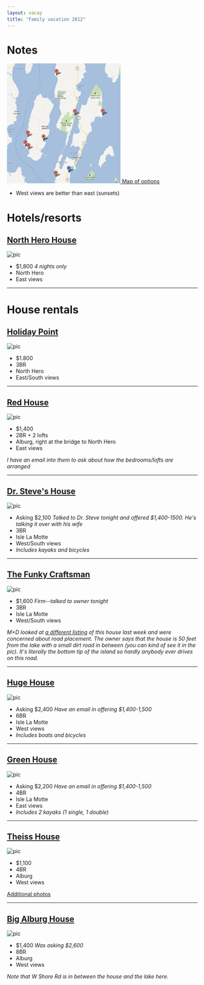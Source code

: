 ```yaml
---
layout: vacay
title: "Family vacation 2012"
---
```


# Notes

[![map](/images/vacay_map.png) Map of options](http://g.co/maps/mha5m)

* West views are better than east (sunsets)

# Hotels/resorts

## [North Hero House](http://www.northherohouse.com/)

![pic](http://www.northherohouse.com/wp-content/uploads/2009/06/DSC_0681-1-300x199.jpg)

* $1,800 *4 nights only*
* North Hero
* East views

* * *

# House rentals

## [Holiday Point](http://www.vermontproperty.com/detail/Vermont/lake-champlain-rentals/1675/)

![pic](http://www.vermontproperty.com/u/present/1675_1324309594b20df.jpg) 

* $1.800
* 3BR
* North Hero
* East/South views

* * *

## [Red House](http://www.homeaway.com/vacation-rental/p970928)

![pic](http://imagesus.homeaway.com/mda01/48cde312-2ad8-4e26-87d0-bf3f1e9e8e55.1.12)

* $1,400
* 2BR + 2 lofts
* Alburg, right at the bridge to North Hero
* East views

*I have an email into them to ask about how the bedrooms/lofts are arranged*

* * * 

## [Dr. Steve's House](http://www.homeaway.com/vacation-rental/p195161)

![pic](http://imagesus.homeaway.com/mda01/c5f42dc6c5e42ccac25062d1f0c0dbc5e347bfe4)

* Asking $2,100 *Talked to Dr. Steve tonight and offered $1,400-1500. He's talking it over with his wife*
* 3BR
* Isle La Motte
* West/South views
* *Includes kayaks and bicycles*

* * *

## [The Funky Craftsman](http://www.homeaway.com/vacation-rental/p988140)

![pic](http://imagesus.homeaway.com/mda01/12eccb3a-c96d-4636-85a9-5026957e1e46.1.12)

* $1,600 *Firm--talked to owner tonight*
* 3BR
* Isle La Motte
* West/South views

*M+D looked at [a different listing](http://www.vermontproperty.com/detail/Vermont/lake-champlain-rentals/1803/) of this house last week and were concerned about road placement. The owner says that the house is 50 feet from the lake with a small dirt road in between (you can kind of see it in the pic). It's literally the bottom tip of the island so hardly anybody ever drives on this road.*

* * *

## [Huge House](http://www.homeaway.com/vacation-rental/p382787)

![pic](http://imagesus.homeaway.com/mda01/f6d0083af6400936ed6661f7dc9050d2d69304c3)

* Asking $2,400 *Have an email in offering $1,400-1,500*
* 6BR
* Isle La Motte
* West views
* *Includes boats and bicycles*

* * *

## [Green House](http://www.homeaway.com/vacation-rental/p267392)

![pic](http://imagesus.homeaway.com/mda01/735d6234737d6338d8ca65e9e11cfffd75b77923)

* Asking $2,200 *Have an email in offering $1,400-1,500*
* 4BR
* Isle La Motte
* East views
* *Includes 2 kayaks (1 single, 1 double)*

* * *

## [Theiss House](http://www.vermontproperty.com/detail/Vermont/lake-champlain-rentals/223/)

![pic](http://www.vermontproperty.com/u/present/223_121123268501c064ad.jpg)

* $1,100
* 4BR
* Alburg
* West views

[Additional photos](theiss.html)

* * *

## [Big Alburg House](http://www.vrbo.com/384552)

![pic](http://images.vrbo.com/vrbo/images/578158)

* $1,400 *Was asking $2,600*
* 8BR
* Alburg
* West views

*Note that W Shore Rd is in between the house and the lake here.*
